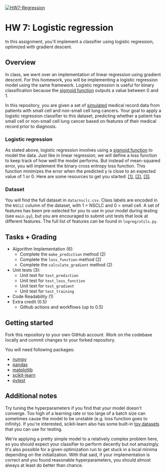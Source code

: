 [![HW7-Regression](https://github.com/christine-wan/HW7-Regression/actions/workflows/test.yml/badge.svg?event=push)](https://github.com/christine-wan/HW7-Regression/actions/workflows/test.yml)

# HW 7: Logistic regression

In this assignment, you'll implement a classifier using logistic regression, optimized with gradient descent.

## Overview

In class, we went over an implementation of linear regression using gradient descent. For this homework, you will be implementing a logistic regression model using the same framework. Logistic regression is useful for binary classification because the [sigmoid function](https://en.wikipedia.org/wiki/Sigmoid_function) outputs a value between 0 and 1.

In this repository, you are given a set of [simulated](https://doi.org/10.1093/jamia/ocx079) medical record data from patients with small cell and non-small cell lung cancers. Your goal to apply a logistic regression classifier to this dataset, predicting whether a patient has small cell or non-small cell lung cancer based on features of their medical record prior to diagnosis.

### Logistic regression

As stated above, logistic regression involves using a [sigmoid function](https://en.wikipedia.org/wiki/Sigmoid_function) to model the data. Just like in linear regression, we will define a loss function to keep track of how well the model performs. But instead of mean-squared error, you will implement the binary cross entropy loss function. This function minimizes the error when the predicted y is close to an expected value of 1 or 0. Here are some resources to get you started: [[1]](https://towardsdatascience.com/understanding-binary-cross-entropy-log-loss-a-visual-explanation-a3ac6025181a), [[2]](https://towardsdatascience.com/optimization-loss-function-under-the-hood-part-ii-d20a239cde11), [[3]](https://ml-cheatsheet.readthedocs.io/en/latest/loss_functions.html).

### Dataset 

You will find the full dataset in `data/nsclc.csv`. Class labels are encoded in the `NSCLC` column of the dataset, with 1 = NSCLC and 0 = small cell. A set of features has been pre-selected for you to use in your model during testing (see `main.py`), but you are encouraged to submit unit tests that look at different features. The full list of features can be found in `logreg/utils.py`.   

## Tasks + Grading
* Algorithm Implementation (6):
  * Complete the `make_prediction` method (2)
  * Complete the `loss_function` method (2)
  * Complete the `calculate_gradient` method (2)
* Unit tests (3):
  * Unit test for `test_prediction`
  * Unit test for `test_loss_function`
  * Unit test for `test_gradient`
  * Unit test for `test_training`
* Code Readability (1)
* Extra credit (0.5)
  * Github actions and workflows (up to 0.5)

## Getting started

Fork this repository to your own GitHub account. Work on the codebase locally and commit changes to your forked repository. 

You will need following packages:

- [numpy](https://numpy.org/)
- [pandas](https://pandas.pydata.org/)
- [matplotlib](https://matplotlib.org/)
- [scikit-learn](https://scikit-learn.org/)
- [pytest](https://docs.pytest.org/en/7.2.x/)

## Additional notes

Try tuning the hyperparameters if you find that your model doesn't converge. Too high of a learning rate or too large of a batch size can sometimes cause the model to be unstable (e.g. loss function goes to infinity). If you're interested, scikit-learn also has some built-in [toy datasets](https://scikit-learn.org/stable/datasets/toy_dataset.html) that you can use for testing.

We're applying a pretty simple model to a relatively complex problem here, so you should expect your classifier to perform decently but not amazingly. It's also possible for a given optimization run to get stuck in a local minima depending on the initialization. With that said, if your implementation is correct and you found reasonable hyperparameters, you should almost always at least do better than chance.

